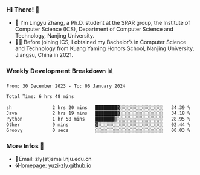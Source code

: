 ### Hi There! 👋 
- 🐳 I'm Lingyu Zhang, a Ph.D. student at the SPAR group, the Institute of Computer Science (ICS), Department of Computer Science and Technology, Nanjing University.
- 🧑‍🎓 Before joining ICS, I obtained my Bachelor’s in Computer Science and Technology from Kuang Yaming Honors School, Nanjing University, Jiangsu, China in 2021.

### Weekly Development Breakdown :bar_chart:

<!--START_SECTION:waka-->

```txt
From: 30 December 2023 - To: 06 January 2024

Total Time: 6 hrs 48 mins

sh               2 hrs 20 mins   ████████▓░░░░░░░░░░░░░░░░   34.39 %
Java             2 hrs 19 mins   ████████▓░░░░░░░░░░░░░░░░   34.18 %
Python           1 hr 58 mins    ███████▒░░░░░░░░░░░░░░░░░   28.95 %
Other            9 mins          ▓░░░░░░░░░░░░░░░░░░░░░░░░   02.44 %
Groovy           0 secs          ░░░░░░░░░░░░░░░░░░░░░░░░░   00.03 %
```

<!--END_SECTION:waka-->

<!--
### Github Contributions :octocat:

![](https://raw.githubusercontent.com/yuzi-zly/yuzi-zly/output/github-contribution-grid-snake.svg)              
-->

### More Infos 📖

- 📧Email: zly(at)smail.nju.edu.cn
- 🌀Homepage: [yuzi-zly.github.io](https://yuzi-zly.github.io/)
